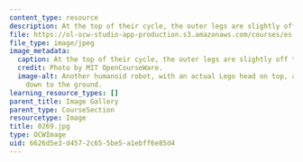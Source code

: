 ```yaml
---
content_type: resource
description: At the top of their cycle, the outer legs are slightly off the ground.
file: https://ol-ocw-studio-app-production.s3.amazonaws.com/courses/es-293-lego-robotics-spring-2007/6626d5e3d4572c655be5a1ebff6e85d4_0269.jpg
file_type: image/jpeg
image_metadata:
  caption: At the top of their cycle, the outer legs are slightly off the ground.
  credit: Photo by MIT OpenCourseWare.
  image-alt: Another humanoid robot, with an actual Lego head on top, and arms extending
    down to the ground.
learning_resource_types: []
parent_title: Image Gallery
parent_type: CourseSection
resourcetype: Image
title: 0269.jpg
type: OCWImage
uid: 6626d5e3-d457-2c65-5be5-a1ebff6e85d4
---
```

